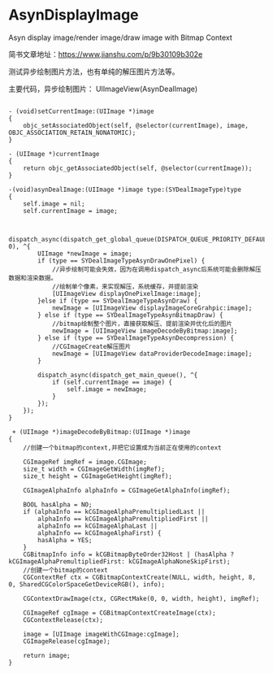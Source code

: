 # AsynDisplayImage
Asyn display image/render image/draw image with Bitmap Context
 
 简书文章地址：https://www.jianshu.com/p/9b30109b302e
 
 测试异步绘制图片方法，也有单纯的解压图片方法等。
 
 
主要代码，异步绘制图片：
UIImageView(AsynDealImage)

<pre><code>
- (void)setCurrentImage:(UIImage *)image 
{
    objc_setAssociatedObject(self, @selector(currentImage), image, OBJC_ASSOCIATION_RETAIN_NONATOMIC);
}

- (UIImage *)currentImage 
{
    return objc_getAssociatedObject(self, @selector(currentImage));
}

-(void)asynDealImage:(UIImage *)image type:(SYDealImageType)type
{
    self.image = nil;
    self.currentImage = image;
    

    dispatch_async(dispatch_get_global_queue(DISPATCH_QUEUE_PRIORITY_DEFAULT, 0), ^{
        UIImage *newImage = image;
        if (type == SYDealImageTypeAsynDrawOnePixel) {
            //异步绘制可能会失效，因为在调用dispatch_async后系统可能会删除解压数据和渲染数据。
            //绘制单个像素，来实现解压，系统缓存，并提前渲染
            [UIImageView displayOnePixelImage:image];
        }else if (type == SYDealImageTypeAsynDraw) {
            newImage = [UIImageView displayImageCoreGrahpic:image];
        } else if (type == SYDealImageTypeAsynBitmapDraw) {
            //bitmap绘制整个图片，直接获取解压、提前渲染并优化后的图片
            newImage = [UIImageView imageDecodeByBitmap:image];
        } else if (type == SYDealImageTypeAsynDecompression) {
            //CGImageCreate解压图片
            newImage = [UIImageView dataProviderDecodeImage:image];
        }
        
        dispatch_async(dispatch_get_main_queue(), ^{
            if (self.currentImage == image) {
                self.image = newImage;
            }
        });
    });
}

 + (UIImage *)imageDecodeByBitmap:(UIImage *)image
{
    //创建一个bitmap的context,并把它设置成为当前正在使用的context
    
    CGImageRef imgRef = image.CGImage;
    size_t width = CGImageGetWidth(imgRef);
    size_t height = CGImageGetHeight(imgRef);
    
    CGImageAlphaInfo alphaInfo = CGImageGetAlphaInfo(imgRef);

    BOOL hasAlpha = NO;
    if (alphaInfo == kCGImageAlphaPremultipliedLast ||
        alphaInfo == kCGImageAlphaPremultipliedFirst ||
        alphaInfo == kCGImageAlphaLast ||
        alphaInfo == kCGImageAlphaFirst) {
        hasAlpha = YES;
    }
    CGBitmapInfo info = kCGBitmapByteOrder32Host | (hasAlpha ? kCGImageAlphaPremultipliedFirst: kCGImageAlphaNoneSkipFirst);
    //创建一个bitmap的context
    CGContextRef ctx = CGBitmapContextCreate(NULL, width, height, 8, 0, SharedCGColorSpaceGetDeviceRGB(), info);

    CGContextDrawImage(ctx, CGRectMake(0, 0, width, height), imgRef);
    
    CGImageRef cgImage = CGBitmapContextCreateImage(ctx);
    CGContextRelease(ctx);
    
    image = [UIImage imageWithCGImage:cgImage];
    CGImageRelease(cgImage);
    
    return image;
}
</code></pre>
    
  
